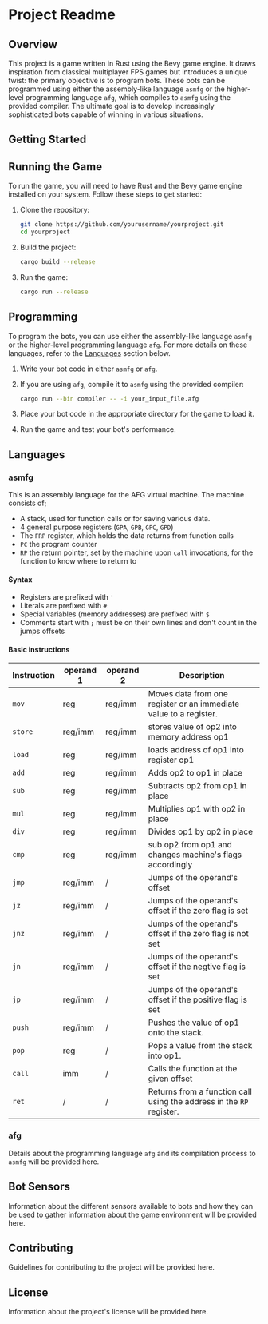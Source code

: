 # Project Readme

## Overview
This project is a game written in Rust using the Bevy game engine. It draws inspiration from classical multiplayer FPS games but introduces a unique twist: the primary objective is to program bots. These bots can be programmed using either the assembly-like language `asmfg` or the higher-level programming language `afg`, which compiles to `asmfg` using the provided compiler. The ultimate goal is to develop increasingly sophisticated bots capable of winning in various situations.

## Getting Started
## Running the Game
To run the game, you will need to have Rust and the Bevy game engine installed on your system. Follow these steps to get started:

1. Clone the repository:
   ```sh
   git clone https://github.com/yourusername/yourproject.git
   cd yourproject
   ```

2. Build the project:
   ```sh
   cargo build --release
   ```

3. Run the game:
   ```sh
   cargo run --release
   ```

## Programming
To program the bots, you can use either the assembly-like language `asmfg` or the higher-level programming language `afg`. For more details on these languages, refer to the [Languages](#languages) section below.

1. Write your bot code in either `asmfg` or `afg`.

2. If you are using `afg`, compile it to `asmfg` using the provided compiler:
   ```sh
   cargo run --bin compiler -- -i your_input_file.afg
   ```

3. Place your bot code in the appropriate directory for the game to load it.

4. Run the game and test your bot's performance.

## Languages

### asmfg
This is an assembly language for the AFG virtual machine. The machine consists of;
* A stack, used for function calls or for saving various data.
* 4 general purpose registers (`GPA`, `GPB`, `GPC`, `GPD`)
* The `FRP` register, which holds the data returns from function calls
* `PC` the program counter
* `RP` the return pointer, set by the machine upon `call` invocations, for the function to know where to return to

#### Syntax
* Registers are prefixed with `'`
* Literals are prefixed with `#`
* Special variables (memory addresses) are prefixed with `$`
* Comments start with `;` must be on their own lines and don't count in the jumps offsets

#### Basic instructions
| Instruction | operand 1 | operand 2 | Description |
|-------------|-----------|-----------|-------------|
| `mov`       | reg       | reg/imm   | Moves data from one register or an immediate value to a register. |
| `store`     | reg/imm   | reg/imm   | stores value of op2 into memory address op1 |
| `load`      | reg       | reg/imm   | loads address of op1 into register op1 |
| `add`       | reg       | reg/imm   | Adds op2 to op1 in place |
| `sub`       | reg       | reg/imm   | Subtracts op2 from op1 in place |
| `mul`       | reg       | reg/imm   | Multiplies op1 with op2 in place |
| `div`       | reg       | reg/imm   | Divides op1 by op2 in place |
| `cmp`       | reg       | reg/imm   | sub op2 from op1 and changes machine's flags accordingly |
| `jmp`       | reg/imm   |     /     | Jumps of the operand's offset |
| `jz`        | reg/imm   |     /     | Jumps of the operand's offset if the zero flag is set |
| `jnz`       | reg/imm   |     /     | Jumps of the operand's offset if the zero flag is not set |
| `jn`        | reg/imm   |     /     | Jumps of the operand's offset if the negtive flag is set |
| `jp`        | reg/imm   |     /     | Jumps of the operand's offset if the positive flag is set |
| `push`      | reg/imm   |     /     | Pushes the value of op1 onto the stack. |
| `pop`       | reg       |     /     | Pops a value from the stack into op1. |
| `call`      | imm       |     /     | Calls the function at the given offset |
| `ret`       |     /     |     /     | Returns from a function call using the address in the `RP` register. |

### afg
Details about the programming language `afg` and its compilation process to `asmfg` will be provided here.

## Bot Sensors
Information about the different sensors available to bots and how they can be used to gather information about the game environment will be provided here.

## Contributing
Guidelines for contributing to the project will be provided here.

## License
Information about the project's license will be provided here.
